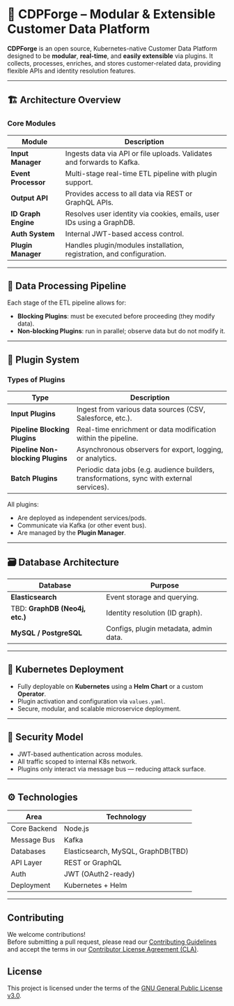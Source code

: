 # 🧩 CDPForge – Modular & Extensible Customer Data Platform

**CDPForge** is an open source, Kubernetes-native Customer Data Platform designed to be **modular**, **real-time**, and **easily extensible** via plugins. It collects, processes, enriches, and stores customer-related data, providing flexible APIs and identity resolution features.

---

## 🏗️ Architecture Overview

### Core Modules

| Module            | Description |
|-------------------|-------------|
| **Input Manager**   | Ingests data via API or file uploads. Validates and forwards to Kafka. |
| **Event Processor** | Multi-stage real-time ETL pipeline with plugin support. |
| **Output API**      | Provides access to all data via REST or GraphQL APIs. |
| **ID Graph Engine** | Resolves user identity via cookies, emails, user IDs using a GraphDB. |
| **Auth System**     | Internal JWT-based access control. |
| **Plugin Manager**  | Handles plugin/modules installation, registration, and configuration. |

---

## 🔁 Data Processing Pipeline

Each stage of the ETL pipeline allows for:

- **Blocking Plugins**: must be executed before proceeding (they modify data).
- **Non-blocking Plugins**: run in parallel; observe data but do not modify it.

---

## 🔌 Plugin System

### Types of Plugins

| Type               | Description |
|--------------------|-------------|
| **Input Plugins**    | Ingest from various data sources (CSV, Salesforce, etc.). |
| **Pipeline Blocking Plugins** | Real-time enrichment or data modification within the pipeline. |
| **Pipeline Non-blocking Plugins** | Asynchronous observers for export, logging, or analytics. |
| **Batch Plugins**    | Periodic data jobs (e.g. audience builders, transformations, sync with external services). |

All plugins:
- Are deployed as independent services/pods.
- Communicate via Kafka (or other event bus).
- Are managed by the **Plugin Manager**.

---

## 🗃️ Database Architecture

| Database         | Purpose |
|------------------|---------|
| **Elasticsearch** | Event storage and querying. |
| TBD: **GraphDB (Neo4j, etc.)**   | Identity resolution (ID graph). |
| **MySQL / PostgreSQL**      | Configs, plugin metadata, admin data. |
---

## 🚀 Kubernetes Deployment

- Fully deployable on **Kubernetes** using a **Helm Chart** or a custom **Operator**.
- Plugin activation and configuration via `values.yaml`.
- Secure, modular, and scalable microservice deployment.

---

## 🔐 Security Model

- JWT-based authentication across modules.
- All traffic scoped to internal K8s network.
- Plugins only interact via message bus — reducing attack surface.

---

## ⚙️ Technologies

| Area             | Technology |
|------------------|------------|
| Core Backend     | Node.js |
| Message Bus      | Kafka   |
| Databases        | Elasticsearch, MySQL, GraphDB(TBD) |
| API Layer        | REST or GraphQL |
| Auth             | JWT (OAuth2-ready) |
| Deployment       | Kubernetes + Helm |

---

## Contributing

We welcome contributions!  
Before submitting a pull request, please read our [Contributing Guidelines](CONTRIBUTING.md) and accept the terms in our [Contributor License Agreement (CLA)](CLA.md).

## License

This project is licensed under the terms of the [GNU General Public License v3.0](LICENSE).
